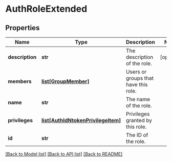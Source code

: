 # AuthRoleExtended

## Properties
Name | Type | Description | Notes
------------ | ------------- | ------------- | -------------
**description** | **str** | The description of the role. | [optional] 
**members** | [**list[GroupMember]**](GroupMember.md) | Users or groups that have this role. | 
**name** | **str** | The name of the role. | 
**privileges** | [**list[AuthIdNtokenPrivilegeItem]**](AuthIdNtokenPrivilegeItem.md) | Privileges granted by this role. | 
**id** | **str** | The ID of the role. | 

[[Back to Model list]](../README.md#documentation-for-models) [[Back to API list]](../README.md#documentation-for-api-endpoints) [[Back to README]](../README.md)


